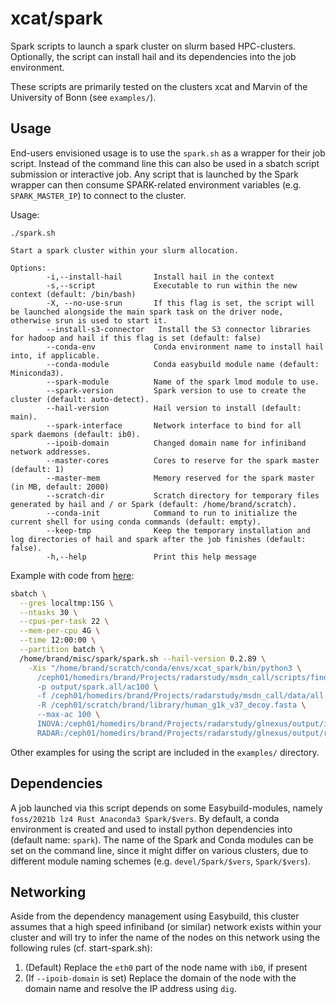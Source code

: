 # xcat/spark

Spark scripts to launch a spark cluster on slurm based HPC-clusters.
Optionally, the script can install hail and its dependencies into the
job environment.

These scripts are primarily tested on the clusters xcat and Marvin
of the University of Bonn (see `examples/`).

## Usage

End-users envisioned usage is to use the `spark.sh` as a wrapper for their
job script. Instead of the command line this can also be used in a sbatch
script submission or interactive job. Any script that is launched by the Spark
wrapper can then consume SPARK-related environment variables (e.g. `SPARK_MASTER_IP`)
to connect to the cluster.

Usage:

```
./spark.sh

Start a spark cluster within your slurm allocation.

Options:
        -i,--install-hail       Install hail in the context
        -s,--script             Executable to run within the new context (default: /bin/bash)
        -X, --no-use-srun       If this flag is set, the script will be launched alongside the main spark task on the driver node, otherwise srun is used to start it.
        --install-s3-connector   Install the S3 connector libraries for hadoop and hail if this flag is set (default: false)
        --conda-env             Conda environment name to install hail into, if applicable.
        --conda-module          Conda easybuild module name (default: Miniconda3).
        --spark-module          Name of the spark lmod module to use.
        --spark-version         Spark version to use to create the cluster (default: auto-detect).
        --hail-version          Hail version to install (default: main).
        --spark-interface       Network interface to bind for all spark daemons (default: ib0).
        --ipoib-domain          Changed domain name for infiniband network addresses.
        --master-cores          Cores to reserve for the spark master (default: 1)
        --master-mem            Memory reserved for the spark master (in MB, default: 2000)
        --scratch-dir           Scratch directory for temporary files generated by hail and / or Spark (default: /home/brand/scratch).
        --conda-init            Command to run to initialize the current shell for using conda commands (default: empty).
        --keep-tmp              Keep the temporary installation and log directories of hail and spark after the job finishes (default: false).
        -h,--help               Print this help message
```

Example with code from [here](https://github.com/brand-fabian/radarstudy/blob/main/analysis/find_dnm/find_dnms.py):

```bash
sbatch \
  --gres localtmp:15G \
  --ntasks 30 \
  --cpus-per-task 22 \
  --mem-per-cpu 4G \
  --time 12:00:00 \
  --partition batch \
  /home/brand/misc/spark/spark.sh --hail-version 0.2.89 \
    -Xis "/home/brand/scratch/conda/envs/xcat_spark/bin/python3 \
      /ceph01/homedirs/brand/Projects/radarstudy/msdn_call/scripts/find_dnm/find_dnms.py \
      -p output/spark.all/ac100 \
      -f /ceph01/homedirs/brand/Projects/radarstudy/msdn_call/data/all.fam \
      -R /ceph01/scratch/brand/library/human_g1k_v37_decoy.fasta \
      --max-ac 100 \
      INOVA:/ceph01/homedirs/brand/Projects/radarstudy/glnexus/output/inova.genome.vcf.bgz \
      RADAR:/ceph01/homedirs/brand/Projects/radarstudy/glnexus/output/radar.grch37.final.vcf.bgz"
```

Other examples for using the script are included in the `examples/` directory.

## Dependencies

A job launched via this script depends on some Easybuild-modules, namely
`foss/2021b lz4 Rust Anaconda3 Spark/$vers`. By default, a conda environment
is created and used to install python dependencies into (default name: `spark`). The
name of the Spark and Conda modules can be set on the command line, since it might differ
on various clusters, due to different module naming schemes (e.g.
`devel/Spark/$vers`, `Spark/$vers`).

## Networking

Aside from the dependency management using Easybuild, this cluster assumes that a high
speed infiniband (or similar) network exists within your cluster and will try to infer
the name of the nodes on this network using the following rules (cf. start-spark.sh):
1. (Default) Replace the `eth0` part of the node name with `ib0`, if present
2. (If `--ipoib-domain` is set) Replace the domain of the node with the domain name and resolve the IP address using `dig`.
